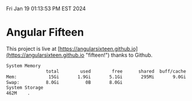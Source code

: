 Fri Jan 19 01:13:53 PM EST 2024

# Angular Fifteen


This project is live at [https://angularsixteen.github.io](https://angularsixteen.github.io "fifteen!") thanks to Github.

```bash
System Memory
               total        used        free      shared  buff/cache   available
Mem:            15Gi       1.9Gi       5.1Gi       295Mi       9.0Gi        13Gi
Swap:          8.0Gi          0B       8.0Gi
System Storage
462M	.
